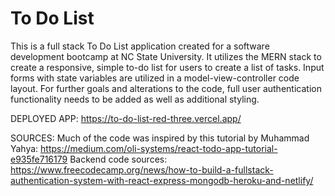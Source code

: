 # To Do List
This is a full stack To Do List application created for a software development bootcamp at NC State University. It utilizes the MERN stack to create a responsive, simple to-do list for users to create a list of tasks. Input forms with state variables are utilized in a model-view-controller code layout. For further goals and alterations to the code, full user authentication functionality needs to be added as well as additional styling. 

DEPLOYED APP: https://to-do-list-red-three.vercel.app/

SOURCES: 
Much of the code was inspired by this tutorial by Muhammad Yahya: https://medium.com/oli-systems/react-todo-app-tutorial-e935fe716179
Backend code sources: https://www.freecodecamp.org/news/how-to-build-a-fullstack-authentication-system-with-react-express-mongodb-heroku-and-netlify/
